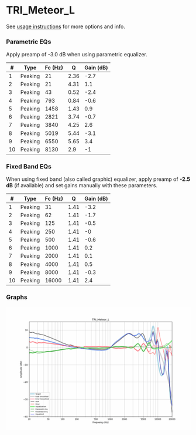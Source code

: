 # TRI_Meteor_L
See [usage instructions](https://github.com/jaakkopasanen/AutoEq#usage) for more options and info.

### Parametric EQs
Apply preamp of -3.0 dB when using parametric equalizer.

|   # | Type    |   Fc (Hz) |    Q |   Gain (dB) |
|-----|---------|-----------|------|-------------|
|   1 | Peaking |        21 | 2.36 |        -2.7 |
|   2 | Peaking |        21 | 4.31 |         1.1 |
|   3 | Peaking |        43 | 0.52 |        -2.4 |
|   4 | Peaking |       793 | 0.84 |        -0.6 |
|   5 | Peaking |      1458 | 1.43 |         0.9 |
|   6 | Peaking |      2821 | 3.74 |        -0.7 |
|   7 | Peaking |      3840 | 4.25 |         2.6 |
|   8 | Peaking |      5019 | 5.44 |        -3.1 |
|   9 | Peaking |      6550 | 5.65 |         3.4 |
|  10 | Peaking |      8130 | 2.9  |        -1   |

### Fixed Band EQs
When using fixed band (also called graphic) equalizer, apply preamp of **-2.5 dB** (if available) and set gains manually with these parameters.

|   # | Type    |   Fc (Hz) |    Q |   Gain (dB) |
|-----|---------|-----------|------|-------------|
|   1 | Peaking |        31 | 1.41 |        -3.2 |
|   2 | Peaking |        62 | 1.41 |        -1.7 |
|   3 | Peaking |       125 | 1.41 |        -0.5 |
|   4 | Peaking |       250 | 1.41 |        -0   |
|   5 | Peaking |       500 | 1.41 |        -0.6 |
|   6 | Peaking |      1000 | 1.41 |         0.2 |
|   7 | Peaking |      2000 | 1.41 |         0.1 |
|   8 | Peaking |      4000 | 1.41 |         0.5 |
|   9 | Peaking |      8000 | 1.41 |        -0.3 |
|  10 | Peaking |     16000 | 1.41 |         2.4 |

### Graphs
![](./TRI_Meteor_L.png)
